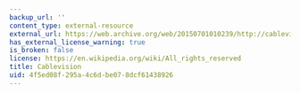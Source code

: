 ```yaml
---
backup_url: ''
content_type: external-resource
external_url: https://web.archive.org/web/20150701010239/http://cablevision.com/
has_external_license_warning: true
is_broken: false
license: https://en.wikipedia.org/wiki/All_rights_reserved
title: Cablevision
uid: 4f5ed08f-295a-4c6d-be07-8dcf61438926
---
```

